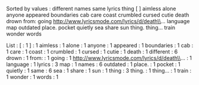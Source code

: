 Sorted by values :
different names same lyrics thing [ ] aimless alone anyone appeared boundaries cab care coast crumbled cursed cutie death drown from: going http://www.lyricsmode.com/lyrics/d/death\\... language map outdated place. pocket quietly sea share sun thing. thing... train wonder words 

List :
[ : 1
] : 1
aimless : 1
alone : 1
anyone : 1
appeared : 1
boundaries : 1
cab : 1
care : 1
coast : 1
crumbled : 1
cursed : 1
cutie : 1
death : 1
different : 6
drown : 1
from: : 1
going : 1
http://www.lyricsmode.com/lyrics/d/death\\... : 1
language : 1
lyrics : 3
map : 1
names : 6
outdated : 1
place. : 1
pocket : 1
quietly : 1
same : 6
sea : 1
share : 1
sun : 1
thing : 3
thing. : 1
thing... : 1
train : 1
wonder : 1
words : 1
